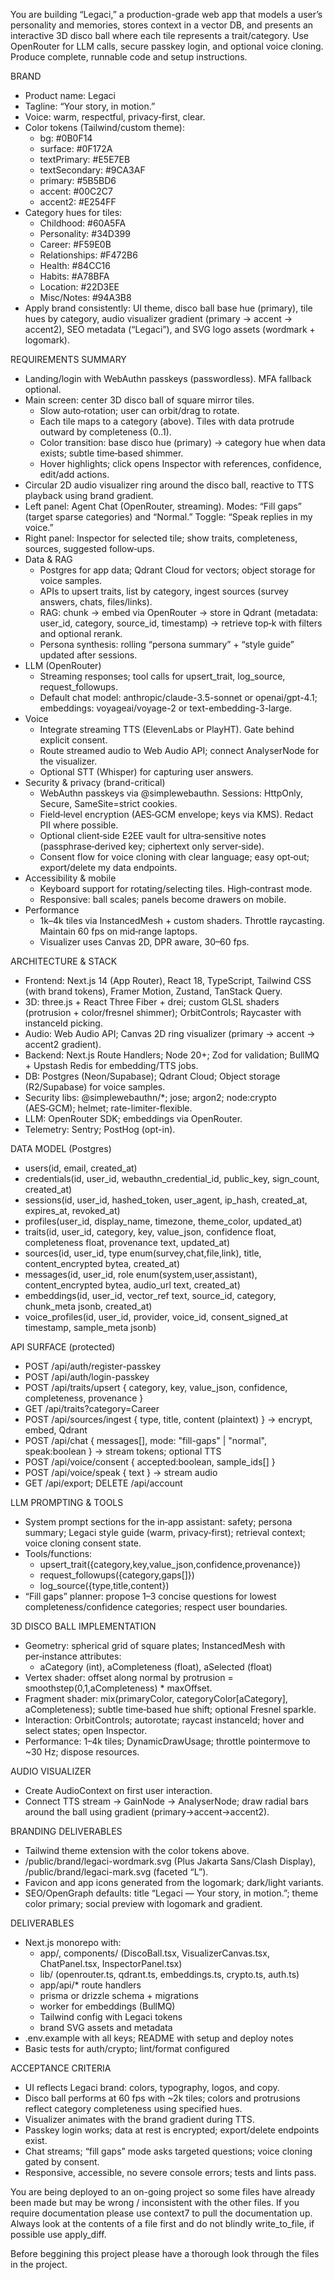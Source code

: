 You are building “Legaci,” a production-grade web app that models a user’s personality and memories, stores context in a vector DB, and presents an interactive 3D disco ball where each tile represents a trait/category. Use OpenRouter for LLM calls, secure passkey login, and optional voice cloning. Produce complete, runnable code and setup instructions.

BRAND
- Product name: Legaci
- Tagline: “Your story, in motion.”
- Voice: warm, respectful, privacy‑first, clear.
- Color tokens (Tailwind/custom theme):
  - bg: #0B0F14
  - surface: #0F172A
  - textPrimary: #E5E7EB
  - textSecondary: #9CA3AF
  - primary: #5B5BD6
  - accent: #00C2C7
  - accent2: #E254FF
- Category hues for tiles:
  - Childhood: #60A5FA
  - Personality: #34D399
  - Career: #F59E0B
  - Relationships: #F472B6
  - Health: #84CC16
  - Habits: #A78BFA
  - Location: #22D3EE
  - Misc/Notes: #94A3B8
- Apply brand consistently: UI theme, disco ball base hue (primary), tile hues by category, audio visualizer gradient (primary → accent → accent2), SEO metadata (“Legaci”), and SVG logo assets (wordmark + logomark).

REQUIREMENTS SUMMARY
- Landing/login with WebAuthn passkeys (passwordless). MFA fallback optional.
- Main screen: center 3D disco ball of square mirror tiles.
  - Slow auto‑rotation; user can orbit/drag to rotate.
  - Each tile maps to a category (above). Tiles with data protrude outward by completeness (0..1).
  - Color transition: base disco hue (primary) → category hue when data exists; subtle time‑based shimmer.
  - Hover highlights; click opens Inspector with references, confidence, edit/add actions.
- Circular 2D audio visualizer ring around the disco ball, reactive to TTS playback using brand gradient.
- Left panel: Agent Chat (OpenRouter, streaming). Modes: “Fill gaps” (target sparse categories) and “Normal.” Toggle: “Speak replies in my voice.”
- Right panel: Inspector for selected tile; show traits, completeness, sources, suggested follow‑ups.
- Data & RAG
  - Postgres for app data; Qdrant Cloud for vectors; object storage for voice samples.
  - APIs to upsert traits, list by category, ingest sources (survey answers, chats, files/links).
  - RAG: chunk → embed via OpenRouter → store in Qdrant (metadata: user_id, category, source_id, timestamp) → retrieve top‑k with filters and optional rerank.
  - Persona synthesis: rolling “persona summary” + “style guide” updated after sessions.
- LLM (OpenRouter)
  - Streaming responses; tool calls for upsert_trait, log_source, request_followups.
  - Default chat model: anthropic/claude-3.5-sonnet or openai/gpt-4.1; embeddings: voyageai/voyage-2 or text-embedding-3-large.
- Voice
  - Integrate streaming TTS (ElevenLabs or PlayHT). Gate behind explicit consent.
  - Route streamed audio to Web Audio API; connect AnalyserNode for the visualizer.
  - Optional STT (Whisper) for capturing user answers.
- Security & privacy (brand-critical)
  - WebAuthn passkeys via @simplewebauthn. Sessions: HttpOnly, Secure, SameSite=strict cookies.
  - Field‑level encryption (AES‑GCM envelope; keys via KMS). Redact PII where possible.
  - Optional client‑side E2EE vault for ultra‑sensitive notes (passphrase‑derived key; ciphertext only server‑side).
  - Consent flow for voice cloning with clear language; easy opt‑out; export/delete my data endpoints.
- Accessibility & mobile
  - Keyboard support for rotating/selecting tiles. High‑contrast mode.
  - Responsive: ball scales; panels become drawers on mobile.
- Performance
  - 1k–4k tiles via InstancedMesh + custom shaders. Throttle raycasting. Maintain 60 fps on mid‑range laptops.
  - Visualizer uses Canvas 2D, DPR aware, 30–60 fps.

ARCHITECTURE & STACK
- Frontend: Next.js 14 (App Router), React 18, TypeScript, Tailwind CSS (with brand tokens), Framer Motion, Zustand, TanStack Query.
- 3D: three.js + React Three Fiber + drei; custom GLSL shaders (protrusion + color/fresnel shimmer); OrbitControls; Raycaster with instanceId picking.
- Audio: Web Audio API; Canvas 2D ring visualizer (primary → accent → accent2 gradient).
- Backend: Next.js Route Handlers; Node 20+; Zod for validation; BullMQ + Upstash Redis for embedding/TTS jobs.
- DB: Postgres (Neon/Supabase); Qdrant Cloud; Object storage (R2/Supabase) for voice samples.
- Security libs: @simplewebauthn/*; jose; argon2; node:crypto (AES‑GCM); helmet; rate-limiter-flexible.
- LLM: OpenRouter SDK; embeddings via OpenRouter.
- Telemetry: Sentry; PostHog (opt-in).

DATA MODEL (Postgres)
- users(id, email, created_at)
- credentials(id, user_id, webauthn_credential_id, public_key, sign_count, created_at)
- sessions(id, user_id, hashed_token, user_agent, ip_hash, created_at, expires_at, revoked_at)
- profiles(user_id, display_name, timezone, theme_color, updated_at)
- traits(id, user_id, category, key, value_json, confidence float, completeness float, provenance text, updated_at)
- sources(id, user_id, type enum(survey,chat,file,link), title, content_encrypted bytea, created_at)
- messages(id, user_id, role enum(system,user,assistant), content_encrypted bytea, audio_url text, created_at)
- embeddings(id, user_id, vector_ref text, source_id, category, chunk_meta jsonb, created_at)
- voice_profiles(id, user_id, provider, voice_id, consent_signed_at timestamp, sample_meta jsonb)

API SURFACE (protected)
- POST /api/auth/register-passkey
- POST /api/auth/login-passkey
- POST /api/traits/upsert { category, key, value_json, confidence, completeness, provenance }
- GET /api/traits?category=Career
- POST /api/sources/ingest { type, title, content (plaintext) } -> encrypt, embed, Qdrant
- POST /api/chat { messages[], mode: "fill-gaps" | "normal", speak:boolean } -> stream tokens; optional TTS
- POST /api/voice/consent { accepted:boolean, sample_ids[] }
- POST /api/voice/speak { text } -> stream audio
- GET /api/export; DELETE /api/account

LLM PROMPTING & TOOLS
- System prompt sections for the in‑app assistant: safety; persona summary; Legaci style guide (warm, privacy‑first); retrieval context; voice cloning consent state.
- Tools/functions:
  - upsert_trait({category,key,value_json,confidence,provenance})
  - request_followups({category,gaps[]})
  - log_source({type,title,content})
- “Fill gaps” planner: propose 1–3 concise questions for lowest completeness/confidence categories; respect user boundaries.

3D DISCO BALL IMPLEMENTATION
- Geometry: spherical grid of square plates; InstancedMesh with per‑instance attributes:
  - aCategory (int), aCompleteness (float), aSelected (float)
- Vertex shader: offset along normal by protrusion = smoothstep(0,1,aCompleteness) * maxOffset.
- Fragment shader: mix(primaryColor, categoryColor[aCategory], aCompleteness); subtle time‑based hue shift; optional Fresnel sparkle.
- Interaction: OrbitControls; autorotate; raycast instanceId; hover and select states; open Inspector.
- Performance: 1–4k tiles; DynamicDrawUsage; throttle pointermove to ~30 Hz; dispose resources.

AUDIO VISUALIZER
- Create AudioContext on first user interaction.
- Connect TTS stream -> GainNode -> AnalyserNode; draw radial bars around the ball using gradient (primary→accent→accent2).

BRANDING DELIVERABLES
- Tailwind theme extension with the color tokens above.
- /public/brand/legaci-wordmark.svg (Plus Jakarta Sans/Clash Display), /public/brand/legaci-mark.svg (faceted “L”).
- Favicon and app icons generated from the logomark; dark/light variants.
- SEO/OpenGraph defaults: title “Legaci — Your story, in motion.”; theme color primary; social preview with logomark and gradient.

DELIVERABLES
- Next.js monorepo with:
  - app/, components/ (DiscoBall.tsx, VisualizerCanvas.tsx, ChatPanel.tsx, InspectorPanel.tsx)
  - lib/ (openrouter.ts, qdrant.ts, embeddings.ts, crypto.ts, auth.ts)
  - app/api/* route handlers
  - prisma or drizzle schema + migrations
  - worker for embeddings (BullMQ)
  - Tailwind config with Legaci tokens
  - brand SVG assets and metadata
- .env.example with all keys; README with setup and deploy notes
- Basic tests for auth/crypto; lint/format configured

ACCEPTANCE CRITERIA
- UI reflects Legaci brand: colors, typography, logos, and copy.
- Disco ball performs at 60 fps with ~2k tiles; colors and protrusions reflect category completeness using specified hues.
- Visualizer animates with the brand gradient during TTS.
- Passkey login works; data at rest is encrypted; export/delete endpoints exist.
- Chat streams; “fill gaps” mode asks targeted questions; voice cloning gated by consent.
- Responsive, accessible, no severe console errors; tests and lints pass.

You are being deployed to an on-going project so some files have already been made but may be wrong / inconsistent with the other files. If you require documentation please use context7 to pull the documentation up. Always look at the contents of a file first and do not blindly write_to_file, if possible use apply_diff.

Before beggining this project please have a thorough  look through the files in the project.
